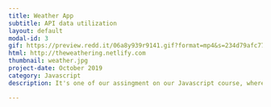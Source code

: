```yaml
---
title: Weather App
subtitle: API data utilization
layout: default
modal-id: 3
gif: https://preview.redd.it/06a8y939r9141.gif?format=mp4&s=234d79afc77e4c0b93b171a315e561f217ec4c8f
html: http://theweathering.netlify.com
thumbnail: weather.jpg
project-date: October 2019
category: Javascript
description: It's one of our assingment on our Javascript course, where we use an API then utilize it to display its data.

---
```

